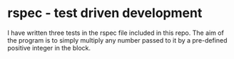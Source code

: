 # rspec - test driven development #

I have written three tests in the rspec file included in this repo. The aim of the program is to simply multiply any number passed to it by a pre-defined positive integer in the block. 

